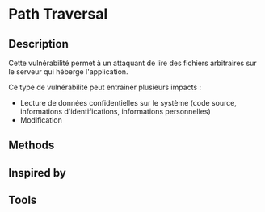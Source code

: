 # Path Traversal

## Description

Cette vulnérabilité permet à un attaquant de lire des fichiers arbitraires sur le serveur qui héberge l'application.

Ce type de vulnérabilité peut entraîner plusieurs impacts : 
- Lecture de données confidentielles sur le système (code source, informations d'identifications, informations personnelles)
- Modification 

## Methods

## Inspired by

## Tools

